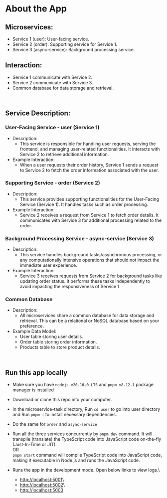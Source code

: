 # About the App

## Microservices:

-   Service 1 (user): User-facing service.
-   Service 2 (order): Supporting service for Service 1.
-   Service 3 (async-service): Background processing service.

## Interaction:

-   Service 1 communicate with Service 2.
-   Service 2 communicate with Service 3.
-   Common database for data storage and retrieval.

<br />

## Service Description:

### User-Facing Service - user (Service 1)

-   Description:
    -   This service is responsible for handling user requests, serving the frontend, and managing user-related functionalities. It interacts with Service 2 to retrieve additional information.
-   Example Interaction:
    -   When a user requests their order history, Service 1 sends a request to Service 2 to fetch the order information associated with the user.

### Supporting Service - order (Service 2)

-   Description:
    -   This service provides supporting functionalities for the User-Facing Service (Service 1). It handles tasks such as order processing.
-   Example Interaction:
    -   Service 2 receives a request from Service 1 to fetch order details. It communicates with Service 3 for additional processing related to the order.

### Background Processing Service - async-service (Service 3)

-   Description:
    -   This service handles background tasks/asynchronous processing, or any computationally intensive operations that should not impact the immediate user experience.
-   Example Interaction:
    -   Service 3 receives requests from Service 2 for background tasks like updating order status. It performs these tasks independently to avoid impacting the responsiveness of Service 1.

### Common Database

-   Description:
    -   All microservices share a common database for data storage and retrieval. This can be a relational or NoSQL database based on your preference.
-   Example Data Model:
    -   User table storing user details.
    -   Order table storing order information.
    -   Products table to store product details.

<br/>

## Run this app locally

-   Make sure you have `nodejs v20.10.0 LTS` and `pnpm v8.12.1` package manager is installed

-   Download or clone this repo into your computer.
-   In the microservice-task directory,
    Run `cd user` to go into user directory and Run `pnpm i` to install necessary dependencies.
-   Do the same for `order` and `async-service`

-   Run all the three services concurrently by `pnpm dev` command. It will transpile (translate) the TypeScript code into JavaScript code on-the-fly (Just-In-Time or JIT).\
    OR\
    `pnpm start` command will compile TypeScript code into JavaScript code, making it executable in Node.js and runs the JavaScript code.

-   Runs the app in the development mode. Open below links to view logs.\
    -   [http://localhost:5001](http://localhost:5001)\
    -   [http://localhost:5002](http://localhost:5002)\
    -   [http://localhost:5003](http://localhost:5003)
